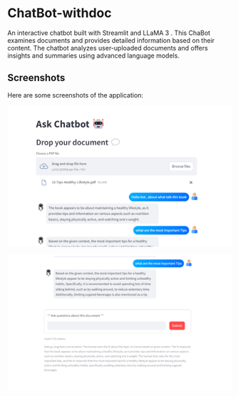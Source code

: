 # ChatBot-withdoc

An interactive chatbot built with Streamlit and LLaMA 3 . This ChaBot examines documents and provides detailed information based on their content. The chatbot analyzes user-uploaded documents and offers insights and summaries using advanced language models.

## Screenshots

Here are some screenshots of the application:

![screenshot](Screenshot/img1.png)




![screenshot](Screenshot/img2.png)

